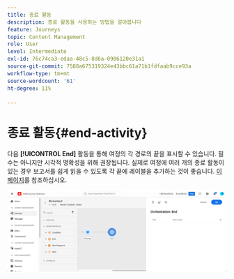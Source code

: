 ```yaml
---
title: 종료 활동
description: 종료 활동을 사용하는 방법을 알아봅니다
feature: Journeys
topic: Content Management
role: User
level: Intermediate
exl-id: 76c74ca3-edaa-48c5-8d6a-0906120e31a1
source-git-commit: 7588a675319324e43bbc61a71b1fdfaab9cce93a
workflow-type: tm+mt
source-wordcount: '61'
ht-degree: 11%

---
```


# 종료 활동{#end-activity}

다음 **[!UICONTROL End]** 활동을 통해 여정의 각 경로의 끝을 표시할 수 있습니다. 필수는 아니지만 시각적 명확성을 위해 권장됩니다. 실제로 여정에 여러 개의 종료 활동이 있는 경우 보고서를 쉽게 읽을 수 있도록 각 끝에 레이블을 추가하는 것이 좋습니다. [이 페이지](../reports/live-report.md)를 참조하십시오.

![](../assets/journey54.png)
